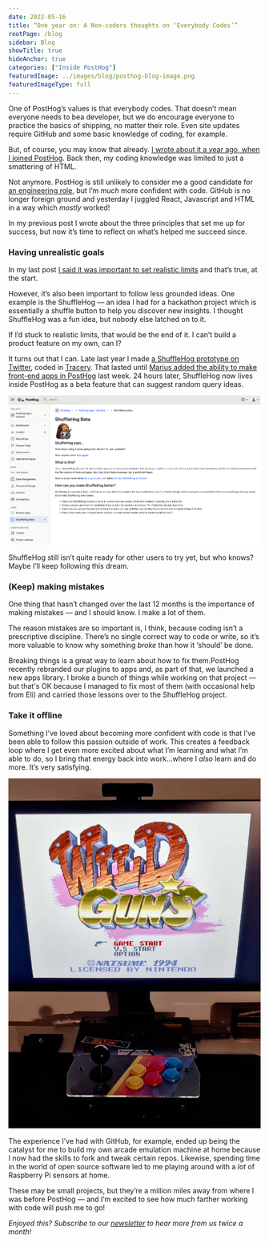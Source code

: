 ```yaml
---
date: 2022-05-16
title: “One year on: A Non-coders thoughts on ‘Everybody Codes’”
rootPage: /blog
sidebar: Blog
showTitle: true
hideAnchor: true
categories: ["Inside PostHog"]
featuredImage: ../images/blog/posthog-blog-image.png
featuredImageType: full
---
```


One of PostHog’s values is that everybody codes. That doesn’t mean everyone needs to bea developer, but we do encourage everyone to practice the basics of shipping, no matter their role. Even site updates require GitHub and  some basic knowledge of coding, for example. 

But, of course, you may know that already. [I wrote about it a year ago, when I joined PostHog](/blog/a-non-coders-thoughts-on-everybody-codes-culture). Back then, my coding knowledge was limited to just a smattering of HTML.

Not anymore. PostHog is still unlikely to consider me a good candidate for [an engineering  role](/careers), but I’m _much_ more confident with code. GitHub is no longer foreign ground and yesterday I juggled React, Javascript and HTML in a way which _mostly_ worked! 

In my previous post I wrote about the three principles that set me up for success, but now it’s time to reflect on what’s helped me succeed since. 

### Having unrealistic goals
In my last post [I said it was important to set realistic limits](blog/a-non-coders-thoughts-on-everybody-codes-culture) and that’s true, at the start.

However, it’s also been important to follow less grounded ideas. One example is the ShuffleHog — an idea I had for a hackathon project which is essentially a shuffle button to help you discover new insights. I thought ShuffleHog was a fun idea, but nobody else latched on to it.

If I’d stuck to realistic limits, that would be the end of it. I can’t  build a product feature on my own, can I?

It turns out that I can. Late last year I made [a ShuffleHog prototype on Twitter](https://twitter.com/thehogbot), coded in [Tracery](https://www.tracery.io/). That lasted until [Marius added the ability to make front-end apps in PostHog](https://github.com/PostHog/posthog/issues/9654#issuecomment-1133222836) last week. 24 hours later, ShuffleHog now lives inside PostHog as a beta feature that can suggest random query ideas.

![ShuffleHog - AKA PostHog's Best Feature](../images/blog/non-coders-thoughts/shufflehog_app.png)

ShuffleHog still isn’t quite ready for other users to try yet, but who knows? Maybe I’ll keep following this dream. 

### (Keep) making mistakes
One thing that hasn’t changed over the last 12 months is the importance of making mistakes — and I should know. I make a lot of them.

The reason mistakes are so important is, I think, because coding isn’t a prescriptive discipline. There’s no single correct way to code or write, so it’s more valuable to know why something _broke_ than how it ‘should’ be done. 

Breaking things is a great way to learn about how to fix them.PostHog recently rebranded our plugins to apps and, as part of that, we launched a new apps library.  I broke a bunch of things while working on that project — but that's OK because I managed to fix most of them (with occasional help from Eli) and carried those lessons over to the ShuffleHog project.

### Take it offline
Something I’ve loved about becoming more confident with code is that I’ve been able to follow this passion outside of work. This creates a feedback loop where I get even more excited about what I’m learning and what I’m able to do, so I bring that energy back into work…where I _also_ learn and do more. It’s very satisfying. 

![Joe's Open Source Arcade](../images/blog/non-coders-thoughts/arcade_open_source.png)

The experience I’ve had with GitHub, for example, ended up being the catalyst for me to build my own arcade emulation machine at home because I now had the skills to fork and tweak certain repos. Likewise, spending time in the world of open source software led to me playing around with a _lot_ of Raspberry Pi sensors at home.

These may be small projects, but they’re a million miles away from where I was before PostHog — and I’m excited to see how much farther working with code will push me to go!

_Enjoyed this? Subscribe to our [newsletter](/newsletter) to hear more from us twice a month!_

<NewsletterForm
compact
/>
